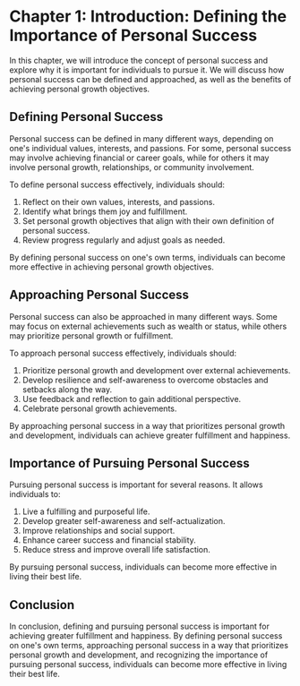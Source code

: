 Chapter 1: Introduction: Defining the Importance of Personal Success
====================================================================

In this chapter, we will introduce the concept of personal success and explore why it is important for individuals to pursue it. We will discuss how personal success can be defined and approached, as well as the benefits of achieving personal growth objectives.

Defining Personal Success
-------------------------

Personal success can be defined in many different ways, depending on one's individual values, interests, and passions. For some, personal success may involve achieving financial or career goals, while for others it may involve personal growth, relationships, or community involvement.

To define personal success effectively, individuals should:

1. Reflect on their own values, interests, and passions.
2. Identify what brings them joy and fulfillment.
3. Set personal growth objectives that align with their own definition of personal success.
4. Review progress regularly and adjust goals as needed.

By defining personal success on one's own terms, individuals can become more effective in achieving personal growth objectives.

Approaching Personal Success
----------------------------

Personal success can also be approached in many different ways. Some may focus on external achievements such as wealth or status, while others may prioritize personal growth or fulfillment.

To approach personal success effectively, individuals should:

1. Prioritize personal growth and development over external achievements.
2. Develop resilience and self-awareness to overcome obstacles and setbacks along the way.
3. Use feedback and reflection to gain additional perspective.
4. Celebrate personal growth achievements.

By approaching personal success in a way that prioritizes personal growth and development, individuals can achieve greater fulfillment and happiness.

Importance of Pursuing Personal Success
---------------------------------------

Pursuing personal success is important for several reasons. It allows individuals to:

1. Live a fulfilling and purposeful life.
2. Develop greater self-awareness and self-actualization.
3. Improve relationships and social support.
4. Enhance career success and financial stability.
5. Reduce stress and improve overall life satisfaction.

By pursuing personal success, individuals can become more effective in living their best life.

Conclusion
----------

In conclusion, defining and pursuing personal success is important for achieving greater fulfillment and happiness. By defining personal success on one's own terms, approaching personal success in a way that prioritizes personal growth and development, and recognizing the importance of pursuing personal success, individuals can become more effective in living their best life.
